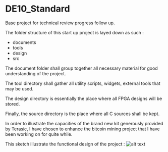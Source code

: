 # DE10_Standard
Base project for technical review progress follow up.

The folder structure of this start up project is layed down as such :

- documents
- tools
- design
- src

The document folder shall group together all necessary material for good understanding
of the project.

The tool directory shall gather all utility scripts, widgets, external tools that may be used.

The design directory is essentially the place where all FPGA designs will be stored.

Finally, the source directory is the place where all C sources shall be kept.

In order to illustrate the capacities of the brand new kit generously provided by Terasic,
I have chosen to enhance the bitcoin mining project that I have been working on for quite
while.

This sketch illustrate the functional design of the project :
![alt text](documents/Functional_design_new.png "Standalone bitoin minning rig")
